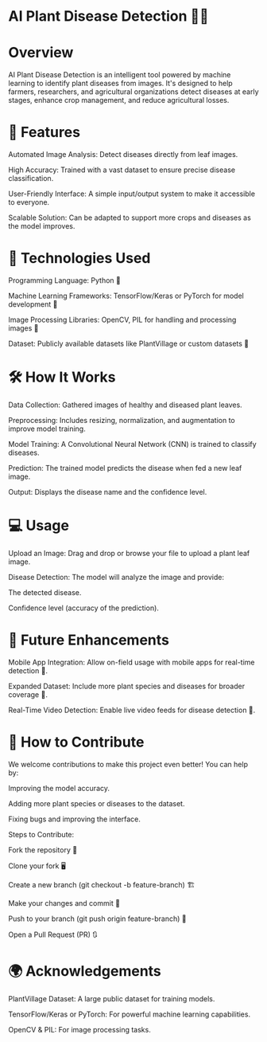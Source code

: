 # AI Plant Disease Detection 🌿🤖
# Overview
AI Plant Disease Detection is an intelligent tool powered by machine learning to identify plant diseases from images. It's designed to help farmers, researchers, and agricultural organizations detect diseases at early stages, enhance crop management, and reduce agricultural losses.

# 🚀 Features

Automated Image Analysis: Detect diseases directly from leaf images.

High Accuracy: Trained with a vast dataset to ensure precise disease classification.

User-Friendly Interface: A simple input/output system to make it accessible to everyone.

Scalable Solution: Can be adapted to support more crops and diseases as the model improves.
# 🔧 Technologies Used

Programming Language: Python 🐍

Machine Learning Frameworks:
TensorFlow/Keras or PyTorch for model development 🧠

Image Processing Libraries:
OpenCV, PIL for handling and processing images 🌄

Dataset:
Publicly available datasets like PlantVillage or custom datasets 🌱

# 🛠 How It Works

Data Collection: Gathered images of healthy and diseased plant leaves.

Preprocessing: Includes resizing, normalization, and augmentation to improve model training.

Model Training: A Convolutional Neural Network (CNN) is trained to classify diseases.

Prediction: The trained model predicts the disease when fed a new leaf image.

Output: Displays the disease name and the confidence level.

# 💻 Usage

Upload an Image: Drag and drop or browse your file to upload a plant leaf image.

Disease Detection: The model will analyze the image and provide:

The detected disease.

Confidence level (accuracy of the prediction).

# 🔮 Future Enhancements

Mobile App Integration: Allow on-field usage with mobile apps for real-time detection 📱.

Expanded Dataset: Include more plant species and diseases for broader coverage 🌾.

Real-Time Video Detection: Enable live video feeds for disease detection 🌟.

# 📝 How to Contribute

We welcome contributions to make this project even better! You can help by:

Improving the model accuracy.

Adding more plant species or diseases to the dataset.

Fixing bugs and improving the interface.

Steps to Contribute:

Fork the repository 🍴

Clone your fork 🖥️

Create a new branch (git checkout -b feature-branch) 🏗️

Make your changes and commit 📝

Push to your branch (git push origin feature-branch) 🚀

Open a Pull Request (PR) 🔃

# 🌍 Acknowledgements

PlantVillage Dataset: A large public dataset for training models.

TensorFlow/Keras or PyTorch: For powerful machine learning capabilities.

OpenCV & PIL: For image processing tasks.
